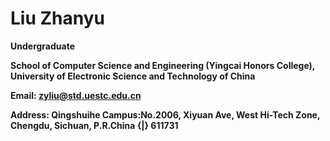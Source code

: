 # Liu Zhanyu

**Undergraduate**

**School of Computer Science and Engineering (Yingcai Honors College), University of Electronic Science and Technology of China**

**Email: zyliu@std.uestc.edu.cn**

**Address: Qingshuihe Campus:No.2006, Xiyuan Ave, West Hi-Tech Zone, Chengdu, Sichuan, P.R.China \{|} 611731**

